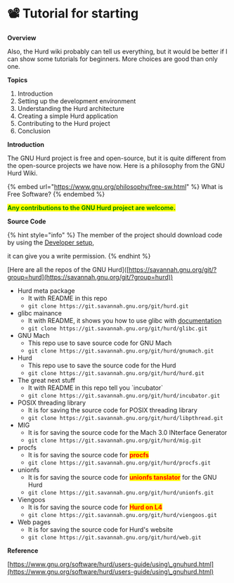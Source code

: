 # 📽 Tutorial for starting

**Overview**

Also, the Hurd wiki probably can tell us everything, but it would be better if I can show some tutorials for beginners. More choices are good than only one.

**Topics**

1. Introduction
2. Setting up the development environment
3. Understanding the Hurd architecture
4. Creating a simple Hurd application
5. Contributing to the Hurd project
6. Conclusion

**Introduction**

The GNU Hurd project is free and open-source, but it is quite different from the open-source projects we have now. Here is a philosophy from the GNU Hurd Wiki.

{% embed url="https://www.gnu.org/philosophy/free-sw.html" %}
What is Free Software?
{% endembed %}

<mark style="color:green;">**Any contributions to the GNU Hurd project are welcome.**</mark>



**Source Code**

{% hint style="info" %}
The member of the project should download code by using the [Developer setup](https://savannah.gnu.org/maintenance/UsingGit/),

it can give you a write permission.
{% endhint %}

\[Here are all the repos of the GNU Hurd]\([https://savannah.gnu.org/git/?group=hurd](https://savannah.gnu.org/git/?group=hurd))

* Hurd meta package
  * It with README in this repo
  * `git clone https://git.savannah.gnu.org/git/hurd.git`
* glibc mainance
  * It with README, it shows you how to use glibc with [documentation](https://www.gnu.org/software/hurd/source\_repositories/glibc.html)&#x20;
  * `git clone https://git.savannah.gnu.org/git/hurd/glibc.git`
* GNU Mach
  * This repo use to save source code for GNU Mach
  * `git clone https://git.savannah.gnu.org/git/hurd/gnumach.git`
* Hurd
  * This repo use to save the source code for the Hurd
  * `git clone https://git.savannah.gnu.org/git/hurd/hurd.git`
* The great next stuff
  * It with README in this repo tell you \`incubator\`
  * `git clone https://git.savannah.gnu.org/git/hurd/incubator.git`
* POSIX threading library
  * It is for saving the source code for POSIX threading library
  * `git clone https://git.savannah.gnu.org/git/hurd/libpthread.git`
* MIG
  * It is for saving the source code for the Mach 3.0 INterface Generator
  * `git clone https://git.savannah.gnu.org/git/hurd/mig.git`
* procfs
  * It is for saving the source code for <mark style="color:red;">**procfs**</mark>
  * `git clone https://git.savannah.gnu.org/git/hurd/procfs.git`
* unionfs
  * It is for saving the source code for <mark style="color:red;">**unionfs tanslator**</mark> for the GNU Hurd
  * `git clone https://git.savannah.gnu.org/git/hurd/unionfs.git`
* Viengoos
  * It is for saving the source code for <mark style="color:red;">**Hurd on L4**</mark>
  * `git clone https://git.savannah.gnu.org/git/hurd/viengoos.git`
* Web pages
  * It is for saving the source code for Hurd's website
  * `git clone https://git.savannah.gnu.org/git/hurd/web.git`







**Reference**

[https://www.gnu.org/software/hurd/users-guide/using\_gnuhurd.html](https://www.gnu.org/software/hurd/users-guide/using\_gnuhurd.html)

